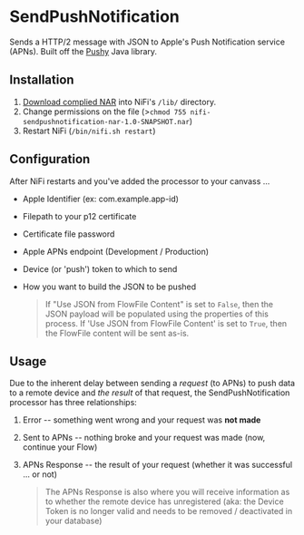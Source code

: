 # SendPushNotification #

Sends a HTTP/2 message with JSON to Apple's Push Notification service (APNs).  Built off the [Pushy](https://github.com/relayrides/pushy) Java library.

## Installation ##

 1. [Download complied NAR](https://github.com/danshev/SendPushNotification/blob/master/nifi-sendpushnotification-nar-1.0-SNAPSHOT.nar) into NiFi's `/lib/` directory.
 2. Change permissions on the file (>`chmod 755 nifi-sendpushnotification-nar-1.0-SNAPSHOT.nar`)
 3. Restart NiFi (`/bin/nifi.sh restart`)


## Configuration ##

After NiFi restarts and you've added the processor to your canvass ...

 - Apple Identifier (ex: com.example.app-id)
 - Filepath to your p12 certificate
 - Certificate file password
 - Apple APNs endpoint (Development / Production)
 - Device (or 'push') token to which to send
 - How you want to build the JSON to be pushed

 	> If "Use JSON from FlowFile Content" is set to `False`, then the JSON payload will be populated using the properties of this process. If 'Use JSON from FlowFile Content' is set to `True`, then the FlowFile content will be sent as-is.


## Usage ##

Due to the inherent delay between sending a *request* (to APNs) to push data to a remote device and *the result* of that request, the SendPushNotification processor has three relationships:

 1. Error -- something went wrong and your request was **not made**
 2. Sent to APNs -- nothing broke and your request was made (now, continue your Flow)
 3. APNs Response -- the result of your request (whether it was successful ... or not)

 	> The APNs Response is also where you will receive information as to whether the remote device has unregistered (aka: the Device Token is no longer valid and needs to be removed / deactivated in your database)